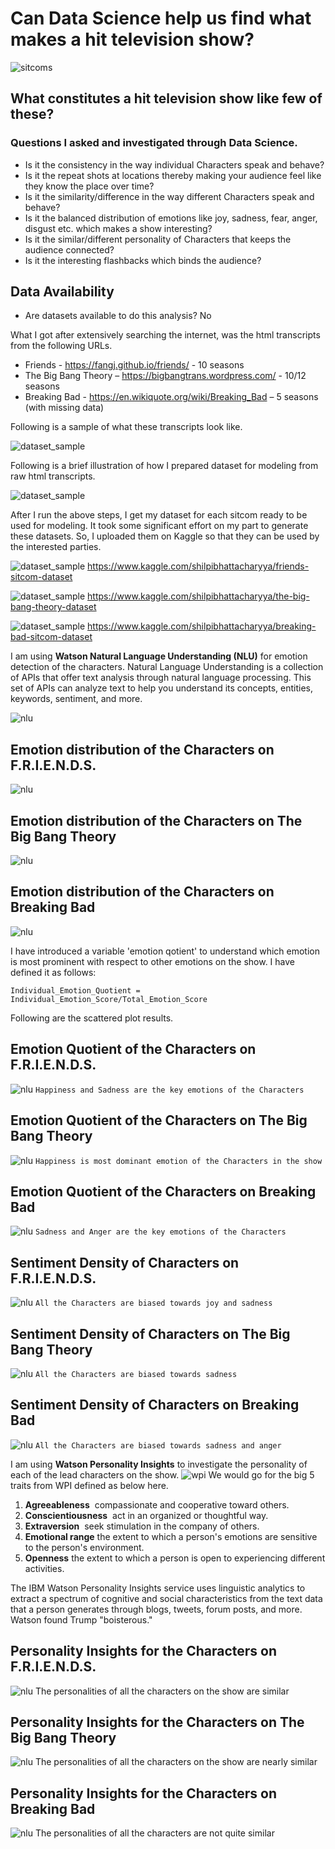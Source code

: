 # Can Data Science help us find what makes a hit television show? 

![sitcoms](images/sitcoms.png)

## What constitutes a hit television show like few of these? 
### Questions I asked and investigated through Data Science.

* Is it the consistency in the way individual Characters speak and behave?
* Is it the repeat shots at locations thereby making your audience feel like they know the place over time?
* Is it the similarity/difference in the way different Characters speak and behave?
* Is it the balanced distribution of emotions like joy, sadness, fear, anger, disgust etc. which makes a show interesting?
* Is it the similar/different personality of Characters that keeps the audience connected?
* Is it the interesting flashbacks which binds the audience? 

## Data Availability

* Are datasets available to do this analysis? No

What I got after extensively searching the internet, was the html transcripts from the following URLs.

* Friends - https://fangj.github.io/friends/ - 10 seasons
* The Big Bang Theory – https://bigbangtrans.wordpress.com/ - 10/12 seasons
* Breaking Bad - https://en.wikiquote.org/wiki/Breaking_Bad – 5 seasons (with missing data)

Following is a sample of what these transcripts look like.

![dataset_sample](images/dataset_sample.png)

Following is a brief illustration of how I prepared dataset for modeling from raw html transcripts.

![dataset_sample](images/data_prep_steps.png)

After I run the above steps, I get my dataset for each sitcom ready to be used for modeling. It took some significant effort on my part to generate these datasets. So, I uploaded them on Kaggle so that they can be used by the interested parties.

![dataset_sample](images/friends_dataset_kaggle.png)
https://www.kaggle.com/shilpibhattacharyya/friends-sitcom-dataset

![dataset_sample](images/big_bang_theory_dataset_kaggle.png)
https://www.kaggle.com/shilpibhattacharyya/the-big-bang-theory-dataset

![dataset_sample](images/breaking_bad_dataset_kaggle.png)
https://www.kaggle.com/shilpibhattacharyya/breaking-bad-sitcom-dataset

I am using **Watson Natural Language Understanding (NLU)** for emotion detection of the characters. Natural Language Understanding is a collection of APIs that offer text analysis through natural language processing. This set of APIs can analyze text to help you understand its concepts, entities, keywords, sentiment, and more. 

![nlu](images/nlu.png) 

## Emotion distribution of the Characters on F.R.I.E.N.D.S.
![nlu](images/emo_friends.png) 
## Emotion distribution of the Characters on The Big Bang Theory
![nlu](images/emo_bigbang.png) 
## Emotion distribution of the Characters on Breaking Bad
![nlu](images/emo_breakingbad.png) 

I have introduced a variable 'emotion qotient' to understand which emotion is most prominent with respect to other emotions on the show. I have defined it as follows:

```
Individual_Emotion_Quotient = Individual_Emotion_Score/Total_Emotion_Score
```

Following are the scattered plot results.
## Emotion Quotient of the Characters on F.R.I.E.N.D.S. 
![nlu](images/emo_quotient_friends.png)
```Happiness and Sadness are the key emotions of the Characters```

## Emotion Quotient of the Characters on The Big Bang Theory
![nlu](images/emo_quotient_bigbang.png)
```Happiness is most dominant emotion of the Characters in the show```

## Emotion Quotient of the Characters on Breaking Bad
![nlu](images/emo_quotient_breakingbad.png)
```Sadness and Anger are the key emotions of the Characters```

## Sentiment Density of Characters on F.R.I.E.N.D.S.
![nlu](images/sentiment_density_friends.png)
```All the Characters are biased towards joy and sadness```

## Sentiment Density of Characters on The Big Bang Theory
![nlu](images/sentiment_density_bigbang.png)
```All the Characters are biased towards sadness```

## Sentiment Density of Characters on Breaking Bad
![nlu](images/sentiment_density_breakingbad.png)
```All the Characters are biased towards sadness and anger```

I am using **Watson Personality Insights** to investigate the personality of each of the lead characters on the show.
![wpi](images/WPI.png)
We would go for the big 5 traits from WPI defined as below here.

1. **Agreeableness**  compassionate and cooperative toward others.
2. **Conscientiousness**  act in an organized or thoughtful way.
3. **Extraversion**  seek stimulation in the company of others.
4. **Emotional range**  the extent to which a person's emotions are sensitive to the person's environment.
5. **Openness** the extent to which a person is open to experiencing different activities.

The IBM Watson Personality Insights service uses linguistic analytics to extract a spectrum of cognitive and social characteristics from the text data that a person generates through blogs, tweets, forum posts, and more. Watson found Trump "boisterous."

## Personality Insights for the Characters on F.R.I.E.N.D.S.
![nlu](images/personality_friends.png)
The personalities of all the characters on the show are similar
## Personality Insights for the Characters on The Big Bang Theory
![nlu](images/personality_bigbang.png)
The personalities of all the characters on the show are nearly similar
## Personality Insights for the Characters on Breaking Bad
![nlu](images/personality_breakingbad.png)
The personalities of all the characters are not quite similar














